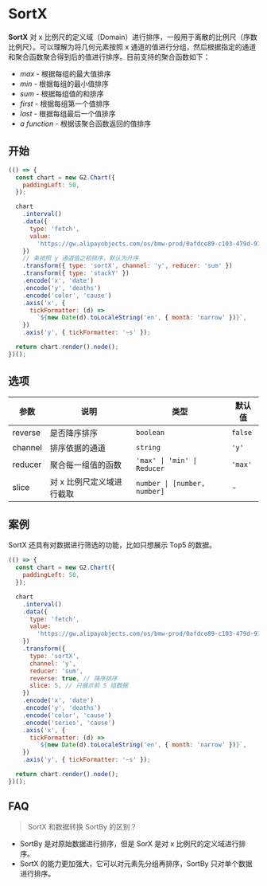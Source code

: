 # SortX

**SortX** 对 x 比例尺的定义域（Domain）进行排序，一般用于离散的比例尺（序数比例尺）。可以理解为将几何元素按照 x 通道的值进行分组，然后根据指定的通道和聚合函数聚合得到后的值进行排序。目前支持的聚合函数如下：

- _max_ - 根据每组的最大值排序
- _min_ - 根据每组的最小值排序
- _sum_ - 根据每组值的和排序
- _first_ - 根据每组第一个值排序
- _last_ - 根据每组最后一个值排序
- _a function_ - 根据该聚合函数返回的值排序

## 开始

```js
(() => {
  const chart = new G2.Chart({
    paddingLeft: 50,
  });

  chart
    .interval()
    .data({
      type: 'fetch',
      value:
        'https://gw.alipayobjects.com/os/bmw-prod/0afdce89-c103-479d-91f4-6cf604bcf200.json',
    })
    // 条按照 y 通道值之和排序，默认为升序
    .transform({ type: 'sortX', channel: 'y', reducer: 'sum' })
    .transform({ type: 'stackY' })
    .encode('x', 'date')
    .encode('y', 'deaths')
    .encode('color', 'cause')
    .axis('x', {
      tickFormatter: (d) =>
        `${new Date(d).toLocaleString('en', { month: 'narrow' })}`,
    })
    .axis('y', { tickFormatter: '~s' });

  return chart.render().node();
})();
```

## 选项

| 参数    | 说明                      | 类型                         | 默认值  |
| ------- | ------------------------- | ---------------------------- | ------- |
| reverse | 是否降序排序              | `boolean`                    | `false` |
| channel | 排序依据的通道            | `string`                     | `'y'`   |
| reducer | 聚合每一组值的函数        | `'max' \| 'min' \| Reducer ` | `'max'` |
| slice   | 对 x 比例尺定义域进行截取 | `number \| [number, number]` | -       |

## 案例

SortX 还具有对数据进行筛选的功能，比如只想展示 Top5 的数据。

```js
(() => {
  const chart = new G2.Chart({
    paddingLeft: 50,
  });

  chart
    .interval()
    .data({
      type: 'fetch',
      value:
        'https://gw.alipayobjects.com/os/bmw-prod/0afdce89-c103-479d-91f4-6cf604bcf200.json',
    })
    .transform({
      type: 'sortX',
      channel: 'y',
      reducer: 'sum',
      reverse: true, // 降序排序
      slice: 5, // 只展示前 5 组数据
    })
    .encode('x', 'date')
    .encode('y', 'deaths')
    .encode('color', 'cause')
    .encode('series', 'cause')
    .axis('x', {
      tickFormatter: (d) =>
        `${new Date(d).toLocaleString('en', { month: 'narrow' })}`,
    })
    .axis('y', { tickFormatter: '~s' });

  return chart.render().node();
})();
```

## FAQ

> SortX 和数据转换 SortBy 的区别？

- SortBy 是对原始数据进行排序，但是 SorX 是对 x 比例尺的定义域进行排序。
- SortX 的能力更加强大，它可以对元素先分组再排序，SortBy 只对单个数据进行排序。
